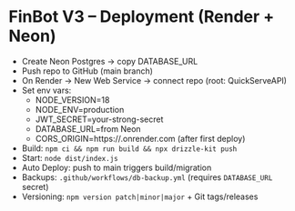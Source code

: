 # FinBot V3 – Deployment (Render + Neon)

- Create Neon Postgres → copy DATABASE_URL
- Push repo to GitHub (main branch)
- On Render → New Web Service → connect repo (root: QuickServeAPI)
- Set env vars:
  - NODE_VERSION=18
  - NODE_ENV=production
  - JWT_SECRET=your-strong-secret
  - DATABASE_URL=from Neon
  - CORS_ORIGIN=https://<your-render-app>.onrender.com (after first deploy)
- Build: `npm ci && npm run build && npx drizzle-kit push`
- Start: `node dist/index.js`
- Auto Deploy: push to main triggers build/migration
- Backups: `.github/workflows/db-backup.yml` (requires `DATABASE_URL` secret)
- Versioning: `npm version patch|minor|major` + Git tags/releases
